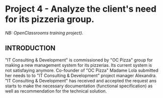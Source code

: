 # Project 4 - Analyze the client's need for its pizzeria group.

*NB: OpenClassrooms training project).*

## INTRODUCTION

"IT Consulting & Development" is commissioned by "OC Pizza" group for making a new management system for its pizzerias. Its current system is not satisfaying anymore. Co-founder of "OC Pizza" Madame Lola submitted her needs to to "IT Consulting & Development" project manager Alexandra. "IT Consulting & Development" has received and accepted the request ans starts to make the necessary documentation (functional specification) as well as recommendation for the technical solution.

